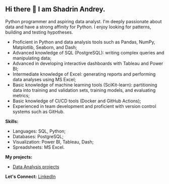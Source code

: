 ## Hi there 👋 I am Shadrin Andrey.

Python programmer and aspiring data analyst. I'm deeply passionate about data and have a strong affinity for Python. I enjoy looking for patterns, building and testing hypotheses.

- Proficient in Python and data analysis tools such as Pandas, NumPy, Matplotlib, Seaborn, and Dash;
- Advanced knowledge of SQL (PostgreSQL): writing complex queries and manipulating data;
- Advanced in developing interactive dashboards with Tableau and Power BI;
- Intermediate knowledge of Excel: generating reports and performing data analyses using MS Excel;
- Basic knowledge of machine learning tools (SciKit-learn): partitioning data into training and validation sets, training models, and evaluating metrics;
- Basic knowledge of CI/CD tools (Docker and GitHub Actions);
- Experienced in team development and proficient with version control systems such as GitHub.

**Skills:**
- Languages: SQL, Python;
- Databases: PostgreSQL;
- Visualization: Power BI, Tableau, Dash;
- Spreadsheets: MS Excel.

**My projects:**
- [Data Analysis projects](https://github.com/shdrn2402/data_analysis)

**Let's Connect:**
[LinkedIn](https://www.linkedin.com/in/andrey-shadrin-2402-da/)
